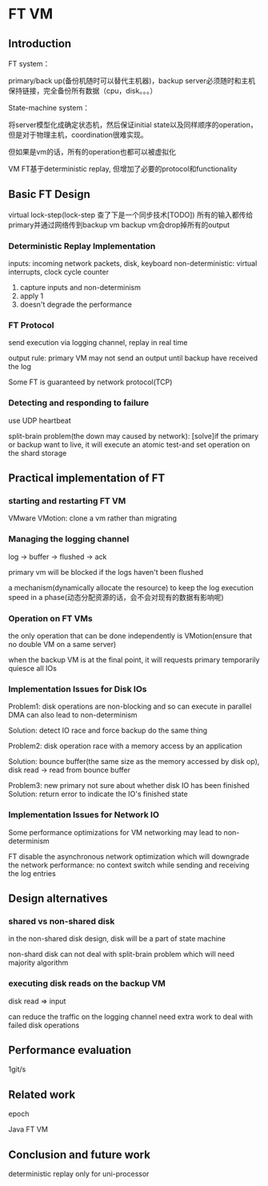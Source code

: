 # FT VM

## Introduction

FT system：

primary/back up(备份机随时可以替代主机器)，backup server必须随时和主机保持链接，完全备份所有数据（cpu，disk。。。）

State-machine system：

将server模型化成确定状态机，然后保证initial state以及同样顺序的operation，但是对于物理主机，coordination很难实现。

但如果是vm的话，所有的operation也都可以被虚拟化

VM FT基于deterministic replay, 但增加了必要的protocol和functionality

## Basic FT Design

virtual lock-step(lock-step 查了下是一个同步技术[TODO])
所有的输入都传给primary并通过网络传到backup vm
backup vm会drop掉所有的output

### Deterministic Replay Implementation

inputs: incoming network packets, disk, keyboard
non-deterministic: virtual interrupts, clock cycle counter

1. capture inputs and non-determinism
2. apply 1
3. doesn't degrade the performance

### FT Protocol

send execution via logging channel, replay in real time

output rule: primary VM may not send an output until backup have received the log

Some FT is guaranteed by network protocol(TCP)

### Detecting and responding to failure

use UDP heartbeat

split-brain problem(the down may caused by network):
[solve]if the primary or backup want to live, it will execute an atomic test-and set operation on the shard storage

## Practical implementation of FT

### starting and restarting FT VM

VMware VMotion: clone a vm rather than migrating

### Managing the logging channel

log -> buffer -> flushed -> ack

primary vm will be blocked if the logs haven't been flushed

a mechanism(dynamically allocate the resource) to keep the log execution speed in a phase(动态分配资源的话，会不会对现有的数据有影响呢)

### Operation on FT VMs

the only operation that can be done independently is VMotion(ensure that no double VM on a same server)

when the backup VM is at the final point, it will requests primary temporarily quiesce all IOs

### Implementation Issues for Disk IOs

Problem1: disk operations are non-blocking and so can execute in parallel
DMA can also lead to non-determinism

Solution: detect IO race and force backup do the same thing

Problem2: disk operation race with a memory access by an application

Solution: bounce buffer(the same size as the memory accessed by disk op), disk read -> read from bounce buffer

Problem3: new primary not sure about whether disk IO has been finished
Solution: return error to indicate the IO's finished state

### Implementation Issues for Network IO

Some performance optimizations for VM networking may lead to non-determinism

FT disable the asynchronous network optimization which will downgrade the network performance: no context switch while sending and receiving the log entries

## Design alternatives

### shared vs non-shared disk

in the non-shared disk design, disk will be a part of state machine

non-shard disk can not deal with split-brain problem which will need majority algorithm

### executing disk reads on the backup VM

disk read => input

can reduce the traffic on the logging channel
need extra work to deal with failed disk operations

## Performance evaluation

1git/s

## Related work

epoch

Java FT VM

## Conclusion and future work

deterministic replay only for uni-processor
